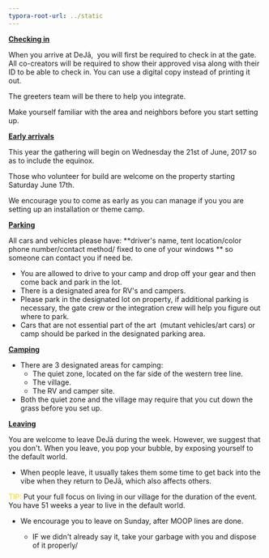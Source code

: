 ```yaml
---
typora-root-url: ../static
---
```


<u>**Checking in**</u>

When you arrive at DeJā,  you will first be required to check in at the gate.  All co-creators will be required to show their approved visa along with their ID to be able to check in. You can use a digital copy instead of printing it out. 

​The greeters team will be there to help you integrate.

​Make yourself familiar with the area and neighbors before you start setting up.



<u>**Early arrivals**</u>

This year the gathering will begin on Wednesday the 21st of June, 2017 so as to include the equinox.

Those who volunteer for build are welcome on the property starting Saturday June 17th.

We encourage you to come as early as you can manage if you you are setting up an installation or theme camp.



<u>**Parking**</u>

All cars and vehicles please have: **driver's name,  tent location/color phone number/contact method/ fixed to one of your windows ** so someone can contact you if need be.

- You are allowed to drive to your camp and drop off your gear and then come back and park in the lot. 
- There is a designated area for RV's and campers.
- Please park in the designated lot on property, if additional parking is necessary, the gate crew or the integration crew will help you figure out where to park.
- Cars that are not essential part of the art  (mutant vehicles/art cars) or camp should be parked in the designated parking area.



<u>**Camping**</u>

- There are 3 designated areas for camping:
  - The quiet zone, located on the far side of the western tree line.
  - The village.
  - The RV and camper site. 
- Both the quiet zone and the village may require that you cut down the grass before you set up.



<u>**Leaving**</u>

​You are welcome to leave DeJā during the week. However, we suggest that you don't.  When you leave, you pop your bubble, by exposing yourself to the default world.

- When people leave, it usually takes them some time to get back into the vibe when they return to DeJā, which also affects others.

<span style="color:gold;">TIP:</span> Put your full focus on living in our village for the duration of the event. You have 51 weeks a year to live in the default world.

- We encourage you to leave on Sunday, after MOOP lines are done. 

  -  IF we didn't already say it, take your garbage with you and dispose of it properly/ 

    ​

